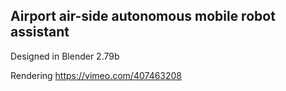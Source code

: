 ## Airport air-side autonomous mobile robot assistant

Designed in Blender 2.79b

Rendering https://vimeo.com/407463208

